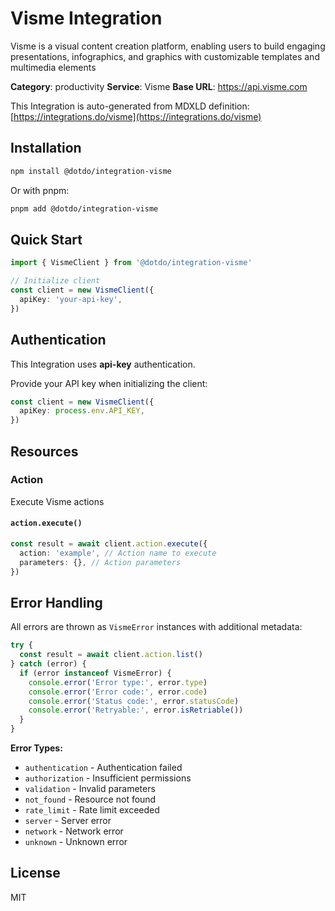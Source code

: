 # Visme Integration

Visme is a visual content creation platform, enabling users to build engaging presentations, infographics, and graphics with customizable templates and multimedia elements

**Category**: productivity
**Service**: Visme
**Base URL**: https://api.visme.com

This Integration is auto-generated from MDXLD definition: [https://integrations.do/visme](https://integrations.do/visme)

## Installation

```bash
npm install @dotdo/integration-visme
```

Or with pnpm:

```bash
pnpm add @dotdo/integration-visme
```

## Quick Start

```typescript
import { VismeClient } from '@dotdo/integration-visme'

// Initialize client
const client = new VismeClient({
  apiKey: 'your-api-key',
})
```

## Authentication

This Integration uses **api-key** authentication.

Provide your API key when initializing the client:

```typescript
const client = new VismeClient({
  apiKey: process.env.API_KEY,
})
```

## Resources

### Action

Execute Visme actions

#### `action.execute()`

```typescript
const result = await client.action.execute({
  action: 'example', // Action name to execute
  parameters: {}, // Action parameters
})
```

## Error Handling

All errors are thrown as `VismeError` instances with additional metadata:

```typescript
try {
  const result = await client.action.list()
} catch (error) {
  if (error instanceof VismeError) {
    console.error('Error type:', error.type)
    console.error('Error code:', error.code)
    console.error('Status code:', error.statusCode)
    console.error('Retryable:', error.isRetriable())
  }
}
```

**Error Types:**

- `authentication` - Authentication failed
- `authorization` - Insufficient permissions
- `validation` - Invalid parameters
- `not_found` - Resource not found
- `rate_limit` - Rate limit exceeded
- `server` - Server error
- `network` - Network error
- `unknown` - Unknown error

## License

MIT

